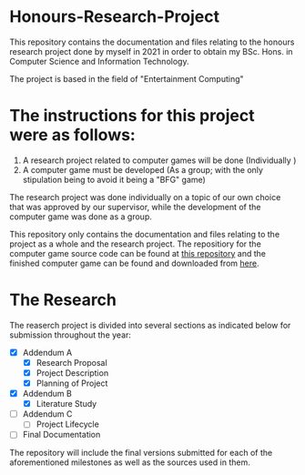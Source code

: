 # Honours-Research-Project
This repository contains the documentation and files relating to the honours research project done by myself in 2021 in order to obtain my BSc. Hons. in Computer Science and Information Technology. 

The project is based in the field of "Entertainment Computing"

# The instructions for this project were as follows:
1. A  research project related  to computer games  will  be  done (Individually )
2. A  computer  game  must  be developed (As a group; with the only stipulation being to avoid it being a "BFG" game)

The research project was done individually on a topic of our own choice that was approved by our supervisor, while the development of the computer game was done as a group. 

This repository only contains the documentation and files relating to the project as a whole and the research project. The repositiory for the computer game source code can be found at [this repository](https://github.com/GCWehmeyer/Spherical_Shadows) and the finished computer game can be found and downloaded from [here](https://josh-scg.itch.io/puzzle-ball-spherical-shadows).


# The Research 
The reaserch project is divided into several sections as indicated below for submission throughout the year:
- [x] Addendum A
  - [x] Research Proposal
  - [x] Project Description
  - [x] Planning of Project
- [x] Addendum B
  - [x] Literature Study
- [ ] Addendum C
  - [ ] Project Lifecycle
- [ ] Final Documentation

The repository will include the final versions submitted for each of the aforementioned milestones as well as the sources used in them.
